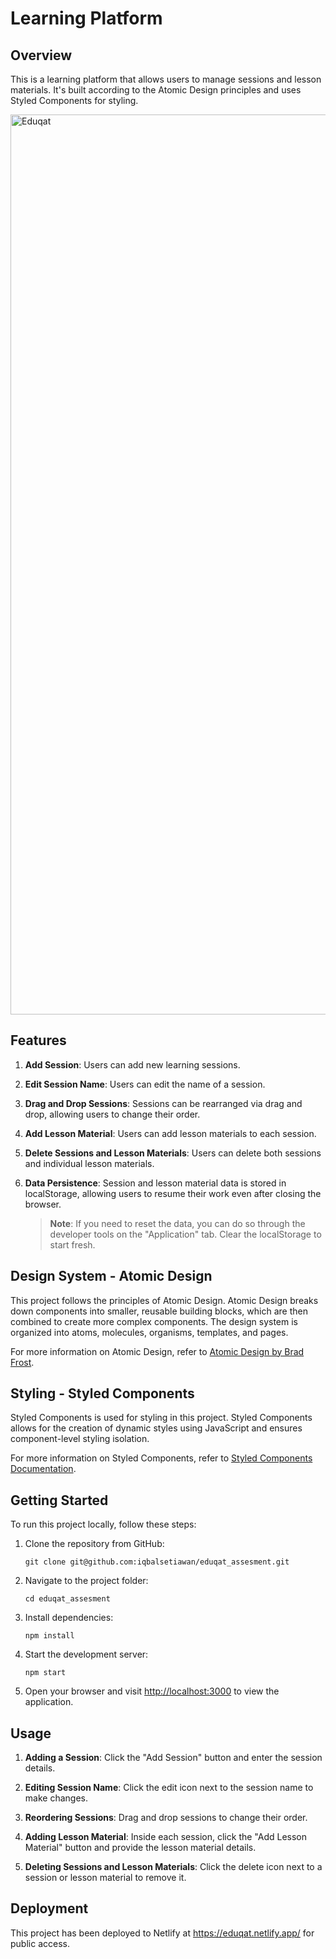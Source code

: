 # Learning Platform

## Overview

This is a learning platform that allows users to manage sessions and lesson materials. It's built according to the Atomic Design principles and uses Styled Components for styling.

<img width="1440" alt="Eduqat" src="https://github.com/iqbalsetiawan/eduqat_assesment/assets/52906490/cbdb0e08-c20d-4b72-a5cb-b1aa41016f97">

## Features

1. **Add Session**: Users can add new learning sessions.

2. **Edit Session Name**: Users can edit the name of a session.

3. **Drag and Drop Sessions**: Sessions can be rearranged via drag and drop, allowing users to change their order.

4. **Add Lesson Material**: Users can add lesson materials to each session.

5. **Delete Sessions and Lesson Materials**: Users can delete both sessions and individual lesson materials.

6. **Data Persistence**: Session and lesson material data is stored in localStorage, allowing users to resume their work even after closing the browser.

   > **Note**: If you need to reset the data, you can do so through the developer tools on the "Application" tab. Clear the localStorage to start fresh.

## Design System - Atomic Design

This project follows the principles of Atomic Design. Atomic Design breaks down components into smaller, reusable building blocks, which are then combined to create more complex components. The design system is organized into atoms, molecules, organisms, templates, and pages.

For more information on Atomic Design, refer to [Atomic Design by Brad Frost](https://atomicdesign.bradfrost.com/table-of-contents/).

## Styling - Styled Components

Styled Components is used for styling in this project. Styled Components allows for the creation of dynamic styles using JavaScript and ensures component-level styling isolation.

For more information on Styled Components, refer to [Styled Components Documentation](https://styled-components.com/).

## Getting Started

To run this project locally, follow these steps:

1. Clone the repository from GitHub:
   ```
   git clone git@github.com:iqbalsetiawan/eduqat_assesment.git
   ```

2. Navigate to the project folder:
   ```
   cd eduqat_assesment
   ```

3. Install dependencies:
   ```
   npm install
   ```

4. Start the development server:
   ```
   npm start
   ```

5. Open your browser and visit [http://localhost:3000](http://localhost:3000) to view the application.

## Usage

1. **Adding a Session**: Click the "Add Session" button and enter the session details.

2. **Editing Session Name**: Click the edit icon next to the session name to make changes.

3. **Reordering Sessions**: Drag and drop sessions to change their order.

4. **Adding Lesson Material**: Inside each session, click the "Add Lesson Material" button and provide the lesson material details.

5. **Deleting Sessions and Lesson Materials**: Click the delete icon next to a session or lesson material to remove it.

## Deployment

This project has been deployed to Netlify at https://eduqat.netlify.app/ for public access.
